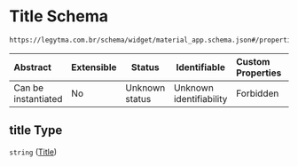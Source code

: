 # Title Schema

```txt
https://legytma.com.br/schema/widget/material_app.schema.json#/properties/title
```




| Abstract            | Extensible | Status         | Identifiable            | Custom Properties | Additional Properties | Access Restrictions | Defined In                                                                                     |
| :------------------ | ---------- | -------------- | ----------------------- | :---------------- | --------------------- | ------------------- | ---------------------------------------------------------------------------------------------- |
| Can be instantiated | No         | Unknown status | Unknown identifiability | Forbidden         | Allowed               | none                | [material_app.schema.json\*](../schema/widget/material_app.schema.json "open original schema") |

## title Type

`string` ([Title](material_app-properties-title.md))
